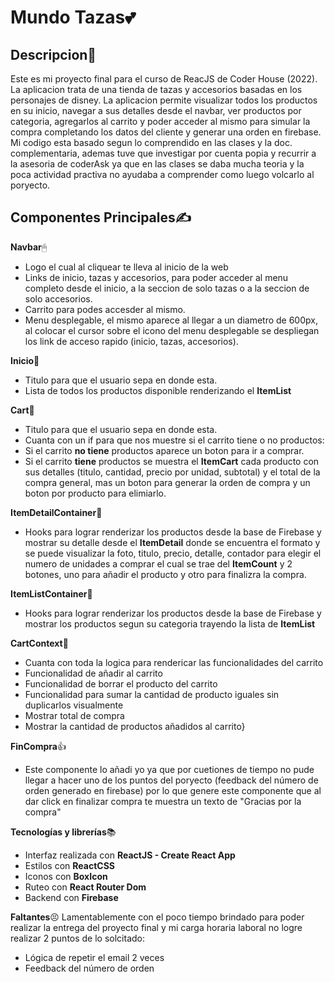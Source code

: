 # Mundo Tazas💕


## Descripcion👀

Este es mi proyecto final para el curso de ReacJS de Coder House (2022).
La aplicacion trata de una tienda de tazas y accesorios basadas en los personajes de disney.
La aplicacion permite visualizar todos los productos en su inicio, navegar a sus detalles desde el navbar, ver productos por categoria, agregarlos al carrito y poder acceder al mismo para simular la compra completando los datos del cliente y generar una orden en firebase.
Mi codigo esta basado segun lo comprendido en las clases y la doc. complementaria, ademas tuve que investigar por cuenta popia y recurrir a la asesoria de coderAsk ya que en las clases se daba mucha teoria y la poca actividad practiva no ayudaba a comprender como luego volcarlo al poryecto.

## Componentes Principales✍ 

**Navbar**🖱
 - Logo el cual al cliquear te lleva al inicio de la web
 - Links de inicio, tazas y accesorios, para poder acceder al menu completo desde el inicio, a la seccion de solo tazas o a la seccion de solo accesorios.
 - Carrito para podes accesder al mismo.
 - Menu desplegable, el mismo aparece al llegar a un diametro de 600px, al colocar el cursor sobre el icono del menu desplegable se despliegan los link de acceso rapido (inicio, tazas, accesorios).

**Inicio**📱
 - Titulo para que el usuario sepa en donde esta.
 - Lista de todos los productos disponible renderizando el **ItemList**

**Cart**🛒
 - Titulo para que el usuario sepa en donde esta.
 - Cuanta con un if para que nos muestre si el carrito tiene o no productos:
 - Si el carrito **no tiene** productos aparece un boton para ir a comprar.
 - Si el carrito **tiene** productos se muestra el **ItemCart** cada producto con sus detalles (titulo, cantidad, precio por unidad, subtotal) y el total de la compra general, mas un boton para generar la orden de compra y un boton por producto para elimiarlo.

**ItemDetailContainer**📑
- Hooks para lograr renderizar los productos desde la base de Firebase y mostrar su detalle desde el **ItemDetail** donde se encuentra el formato y se puede visualizar la foto, titulo, precio, detalle, contador para elegir el numero de unidades a comprar el cual se trae del **ItemCount** y 2 botones, uno para añadir el producto  y otro para finalizra la compra.

**ItemListContainer**🧾
- Hooks para lograr renderizar los productos desde la base de Firebase y mostrar los productos segun su categoria trayendo la lista de **ItemList** 

**CartContext**📌
- Cuanta con toda la logica para rendericar las funcionalidades del carrito
- Funcionalidad de añadir al carrito
- Funcionalidad de borrar el producto del carrito
- Funcionalidad para sumar la cantidad de producto iguales sin duplicarlos visualmente
- Mostrar total de compra
- Mostrar la cantidad de productos añadidos al carrito}

**FinCompra**👍
- Este componente lo añadi yo ya que por cuetiones de tiempo no pude llegar a hacer uno de los puntos del poryecto (feedback del número de orden generado en firebase) por lo que genere este componente que al dar click en finalizar compra te muestra un texto de "Gracias por la compra"

**Tecnologías y librerías**📚

- Interfaz realizada con **ReactJS - Create React App**
- Estilos con **ReactCSS**
- Iconos con **BoxIcon**
- Ruteo con **React Router Dom**
- Backend con **Firebase**

**Faltantes**😣
Lamentablemente con el poco tiempo brindado para poder realizar la entrega del proyecto final y mi carga horaria laboral no logre realizar 2 puntos de lo solcitado:
- Lógica de repetir el email 2 veces
- Feedback del número de orden
